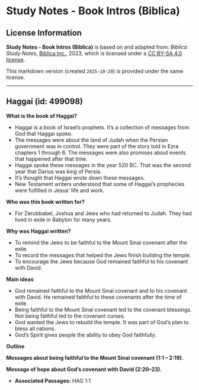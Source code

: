 # Study Notes - Book Intros (Biblica)

## License Information

**Study Notes - Book Intros (Biblica)** is based on and adapted from: _Biblica Study Notes_, [Biblica Inc.](https://www.biblica.com/), 2023, which is licensed under a [CC BY-SA 4.0 license](https://creativecommons.org/licenses/by-sa/4.0/legalcode.en).

This markdown version (created `2025-10-20`) is provided under the same license.



--------------------------------

## Haggai (id: 499098)

**What is the book of Haggai?**

* Haggai is a book of Israel’s prophets. It’s a collection of messages from God that Haggai spoke.
* The messages were about the land of Judah when the Persian government was in control. They were part of the story told in Ezra chapters 1 through 6\. The messages were also promises about events that happened after that time.
* Haggai spoke these messages in the year 520 BC. That was the second year that Darius was king of Persia.
* It’s thought that Haggai wrote down these messages.
* New Testament writers understood that some of Haggai’s prophecies were fulfilled in Jesus’ life and work.

**Who was this book written for?**

* For Zerubbabel, Joshua and Jews who had returned to Judah. They had lived in exile in Babylon for many years.

**Why was** **Haggai written?**

* To remind the Jews to be faithful to the Mount Sinai covenant after the exile.
* To record the messages that helped the Jews finish building the temple.
* To encourage the Jews because God remained faithful to his covenant with David.

**Main ideas**

* God remained faithful to the Mount Sinai covenant and to his covenant with David. He remained faithful to these covenants after the time of exile.
* Being faithful to the Mount Sinai covenant led to the covenant blessings. Not being faithful led to the covenant curses.
* God wanted the Jews to rebuild the temple. It was part of God’s plan to bless all nations.
* God’s Spirit gives people the ability to obey God faithfully.

**Outline**

**Messages about being faithful to the Mount Sinai covenant (1:1 – 2:19\).**

**Message of hope about God’s covenant with David (2:20–23\).**

* **Associated Passages:** HAG 1:1

